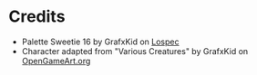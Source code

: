 # Credits

- Palette Sweetie 16 by GrafxKid on [Lospec](https://lospec.com/palette-list/sweetie-16)
- Character adapted from "Various Creatures" by GrafxKid on
  [OpenGameArt.org](https://opengameart.org/content/various-creatures)
